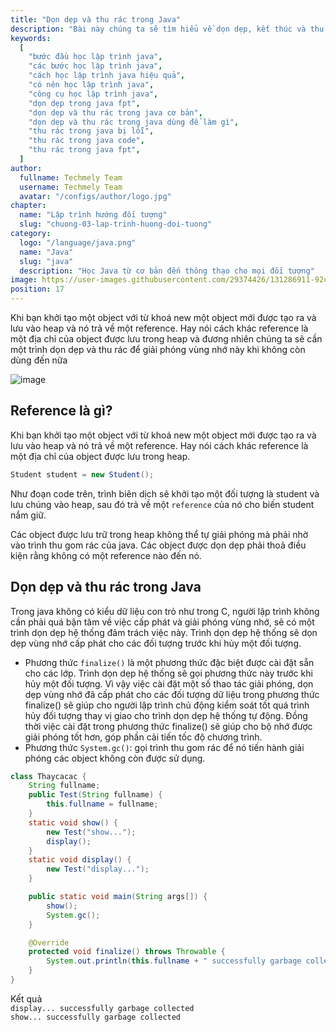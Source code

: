 ```yaml
---
title: "Dọn dẹp và thu rác trong Java"
description: "Bài này chúng ta sẽ tìm hiểu về dọn dẹp, kết thúc và thu rác, tự học lập trình java, chia sẻ kiến thức về java"
keywords:
  [
    "bước đầu học lập trình java",
    "các bước học lập trình java",
    "cách học lập trình java hiệu quả",
    "có nên học lập trình java",
    "công cụ học lập trình java",
    "dọn dẹp trong java fpt",
    "dọn dẹp và thu rác trong java cơ bản",
    "dọn dẹp và thu rác trong java dùng để làm gì",
    "thu rác trong java bị lỗi",
    "thu rác trong java code",
    "thu rác trong java fpt",
  ]
author:
  fullname: Techmely Team
  username: Techmely Team
  avatar: "/configs/author/logo.jpg"
chapter:
  name: "Lập trình hướng đối tượng"
  slug: "chuong-03-lap-trinh-huong-doi-tuong"
category:
  logo: "/language/java.png"
  name: "Java"
  slug: "java"
  description: "Học Java từ cơ bản đến thông thạo cho mọi đối tượng"
image: https://user-images.githubusercontent.com/29374426/131286911-92c85605-6bb1-4e91-81be-735a89f56188.png
position: 17
---
```


Khi bạn khởi tạo một object với từ khoá new một object mới được tạo ra và lưu vào heap và nó trả về một reference. Hay nói cách khác reference là một địa chỉ của object được lưu trong heap và đương nhiên chúng ta sẽ cần một trình dọn dẹp và thu rác để giải phóng vùng nhớ này khi không còn dùng đến nữa

![image](https://user-images.githubusercontent.com/29374426/131286911-92c85605-6bb1-4e91-81be-735a89f56188.png)

## Reference là gì?

Khi bạn khởi tạo một object với từ khoá new một object mới được tạo ra và lưu vào heap và nó trả về một reference. Hay nói cách khác reference là một địa chỉ của object được lưu trong heap.

```java
Student student = new Student();
```

Như đoạn code trên, trình biên dịch sẽ khởi tạo một đối tượng là student và lưu chúng vào heap, sau đó trả về một `reference` của nó cho biến student nắm giữ.

Các object được lưu trữ trong heap không thể tự giải phóng mà phải nhờ vào trình thu gom rác của java. Các object được dọn dẹp phải thoả điều kiện rằng không có một reference nào đến nó.

## Dọn dẹp và thu rác trong Java

Trong java không có kiểu dữ liệu con trỏ như trong C, người lập trình không cần phải quá bận tâm về việc cấp phát và giải phóng vùng nhớ, sẽ có một trình dọn dẹp hệ thống đảm trách việc này. Trình dọn dẹp hệ thống sẽ dọn dẹp vùng nhớ cấp phát cho các đối tượng trước khi hủy một đối tượng.

- Phương thức `finalize()` là một phương thức đặc biệt được cài đặt sẵn cho các lớp. Trình dọn dẹp hệ thống sẽ gọi phương thức này trước khi hủy một đối tượng. Vì vậy việc cài đặt một số thao tác giải phóng, dọn dẹp vùng nhớ đã cấp phát cho các đối tượng dữ liệu trong phương thức finalize() sẽ giúp cho người lập trình chủ động kiểm soát tốt quá trình hủy đối tượng thay vị giao cho trình dọn dẹp hệ thống tự động. Đồng thời việc cài đặt trong phương thức finalize() sẽ giúp cho bộ nhớ được giải phóng tốt hơn, góp phần cải tiến tốc độ chương trình.
- Phương thức `System.gc()`: gọi trình thu gom rác để nó tiến hành giải phóng các object không còn được sử dụng.

<div class="example"></div>

```java
class Thaycacac {
    String fullname;
    public Test(String fullname) {
        this.fullname = fullname;
    }
    static void show() {
        new Test("show...");
        display();
    }
    static void display() {
        new Test("display...");
    }

    public static void main(String args[]) {
        show();
        System.gc();
    }

    @Override
    protected void finalize() throws Throwable {
        System.out.println(this.fullname + " successfully garbage collected");
    }
}
```

<div class="window">
  <div class="window-header">
    <div class="action-buttons"></div>
    <span class="title-popup">Kết quả</span>
  </div>
  <div class="window-body">
    <code>display... successfully garbage collected</code><br/>
    <code>show... successfully garbage collected</code>
  </div>
</div>
